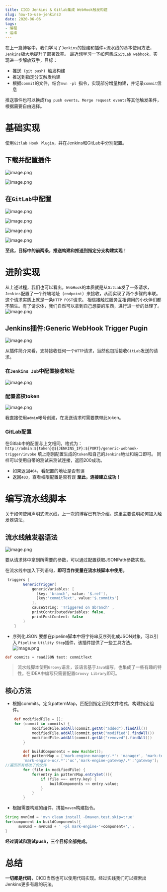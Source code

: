 ```yaml
---
title: CICD Jenkins & Gitlab集成 WebHook触发构建
slug: how-to-use-jenkins3
date: 2020-06-06 
tags:
- 编程
- 运维
---
```



在上一篇博客中，我们学习了`Jenkins`的搭建和插件+流水线的基本使用方法，`Jenkins`极大地提升了部署效率。
最近想学习一下如何集成`GitLab webhook`，实现进一步解放双手，目标：
- 推送（`git push`）触发构建
- 推送到指定分支触发构建
- 根据`commit`的文件，结合`mvn -pl `指令，实现部分增量构建，并记录`commit`信息

推送事件也可以换成`Tag push events`、`Merge request events`等其他触发条件，根据需要自由选择。
# 基础实现
使用`Gitlab Hook Plugin`，并在Jenkins和GitLab中分别配置。

## 下载并配置插件
![image.png](https://cdn.jsdelivr.net/gh/Ygria/Pictures@main/20240417153252.png)


![image.png](https://cdn.jsdelivr.net/gh/Ygria/Pictures@main/20240417153238.png)

## 在`GitLab`中配置
![image.png](https://cdn.jsdelivr.net/gh/Ygria/Pictures@main/20240417153303.png)


![image.png](https://cdn.jsdelivr.net/gh/Ygria/Pictures@main/20240417153312.png)


![image.png](https://cdn.jsdelivr.net/gh/Ygria/Pictures@main/20240417153324.png)



![image.png](https://cdn.jsdelivr.net/gh/Ygria/Pictures@main/20240417153333.png)


**至此，目标中的前两条，推送构建和推送到指定分支构建实现！**
# 进阶实现
从上述过程，我们也可以看出，`WebHook`的本质就是从`GitLab`发了一条请求，`Jenkins`配置了一个终端地址（`endpoint`）来接收，从而实现了两个步骤的串联。
这个请求实质上就是一条`HTTP POST`请求。
相信接触过服务互相调用的小伙伴们都不陌生。有了请求体，我们自然可以拿到自己想要的东西，进行进一步的处理了。
![image.png](https://cdn.jsdelivr.net/gh/Ygria/Pictures@main/20240417153344.png)


## Jenkins插件:Generic WebHook Trigger Pugin
![image.png](https://cdn.jsdelivr.net/gh/Ygria/Pictures@main/20240417153354.png)

从插件简介来看，支持接收任何一个`HTTP`请求，当然也包括接收`GitLab`发送的请求。
### 在`Jenkins Job`中配置接收地址
![image.png](https://cdn.jsdelivr.net/gh/Ygria/Pictures@main/20240417153403.png)

### 配置鉴权token
![image.png](https://cdn.jsdelivr.net/gh/Ygria/Pictures@main/20240417153413.png)


我直接使用`admin`帐号创建，在发送请求时需要携带此token。
### GitLab配置
在Gitlab中的配置与上文相同，格式为：
`http://admin:${token}@${JENKINS_IP}:${PORT}/generic-webhook-trigger/invoke`
填上刚刚配置生成的`token`和自己的`Jenkins`地址和端口即可。
同样可以使用自带的测试来测试连接，返回200成功。
- 如果返回`404`，看配置的地址是否有误
- 返回`403`，查看权限配置是否有误
**至此，连接建立成功！**

# 编写流水线脚本

关于如何使用声明式流水线，上一次的博客已有所介绍。这里主要说明如何加入触发器语法。
## 流水线触发器语法
![image.png](https://cdn.jsdelivr.net/gh/Ygria/Pictures@main/20240417153423.png)

要从请求体中拿到所需要的参数，可以通过配置获取JSONPath参数实现。

在流水线中加入下列语句，**即可当作变量在流水线脚本中使用。**

```groovy
 triggers {
        GenericTrigger(
            genericVariables: [
              [key: 'branch', value: '$.ref'],
              [key:'commitText', value:'$.commits']
            ],
            causeString: 'Triggered on $branch' ,
            printContributedVariables: false,
            printPostContent: false
        )
    }
```
- 序列化JSON
要想在pipeline脚本中将字符串反序列化成JSON对象，可以引入 `Pipeline Utility Step`插件，该插件提供了一些工具方法。
![image.png](https://cdn.jsdelivr.net/gh/Ygria/Pictures@main/20240417153442.png)



```groovy
def commits = readJSON text: commitText
```
> 流水线脚本使用`Groovy`语言，该语言基于`Java`编写，也集成了一些有趣的特性。在IDEA中编写只需要配置`Groovy Library`即可。

## 核心方法
- 根据commits，定义patternMap，匹配到指定正则文件格式，构建指定组件。

```groovy
    def modifiedFile = [];
    for (commit in commits) {
            modifiedFile.addAll(commit.getAt("added").findAll())
            modifiedFile.addAll(commit.getAt("modified").findAll())
            modifiedFile.addAll(commit.getAt("removed").findAll())
        }

        def buildComponents = new HashSet();
        def patternMap = ['mark-engine-manager/.*': 'manager', 'mark-tools/.*': 'web','mark-engine-dm/.*':'dm','mark-engine-web/.*':'web',
        'mark-engine-uc/.*':'uc','mark-engine-gateway/.*':'gateway'];
//遍历所有修改了的文件
        for (file in modifiedFile) {
            for(entry in patternMap.entrySet()){
                if (file ==~ entry.key) {
                    buildComponents << entry.value;
                }
            }
        }
```
- 根据需要构建的组件，拼接`maven`构建指令。
```groovy
String mvnCmd = 'mvn clean install -Dmaven.test.skip=true'
for(component in buildComponents){
      mvnCmd = mvnCmd + ' -pl mark-engine-'+component+',';
}                    
```
**经过调试和测试push，三个目标全部完成。**
# 总结
**一切都是代码**，CICD当然也可以使用代码实现。经过实践我们可以探索出Jenkins更多有趣的玩法。